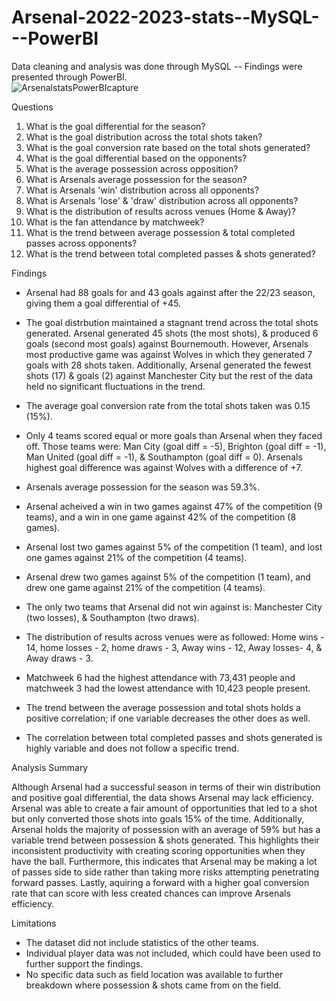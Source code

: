 # Arsenal-2022-2023-stats--MySQL---PowerBI
Data cleaning and analysis was done through MySQL -- Findings were presented through PowerBI.  
![ArsenalstatsPowerBIcapture](https://github.com/ShawnDogra13/Arsenal-2022-2023-stats--MySQL---PowerBI/assets/140983658/d2d2400c-b605-4c5e-ba35-66ebbd34a591)

Questions
1. What is the goal differential for the season?
2. What is the goal distribution across the total shots taken?
3. What is the goal conversion rate based on the total shots generated?
4. What is the goal differential based on the opponents?
5. What is the average possession across opposition? 
6. What is Arsenals average possession for the season?
7. What is Arsenals 'win' distribution across all opponents?
8. What is Arsenals 'lose' & 'draw' distribution across all opponents?
9. What is the distribution of results across venues (Home & Away)?
10. What is the fan attendance by matchweek?
11. What is the trend between average possession & total completed passes across opponents?
12. What is the trend between total completed passes & shots generated?

Findings
* Arsenal had 88 goals for and 43 goals against after the 22/23 season, giving them a goal differential of +45.

* The goal distrbution maintained a stagnant trend across the total shots generated. Arsenal generated 45 shots (the most shots), & produced 6 goals (second most goals)
  against Bournemouth. However, Arsenals most productive game was against Wolves in which they generated 7 goals with 28 shots taken. Additionally,
  Arsenal generated the fewest shots (17) & goals (2) against Manchester City but the rest of the data held no significant fluctuations in the trend.
* The average goal conversion rate from the total shots taken was 0.15 (15%).

* Only 4 teams scored equal or more goals than Arsenal when they faced off. Those teams were: Man City (goal diff = -5), Brighton (goal diff = -1), Man United (goal diff = -1), &
  Southampton (goal diff = 0). Arsenals highest goal difference was against Wolves with a difference of +7.

* Arsenals average possession for the season was 59.3%.

* Arsenal acheived a win in two games against 47% of the competition (9 teams), and a win in one game against 42% of the competition (8 games).
* Arsenal lost two games against 5% of the competition (1 team), and lost one games against 21% of the competition (4 teams).
* Arsenal drew two games against 5% of the competition (1 team), and drew one game against 21% of the competition (4 teams).
* The only two teams that Arsenal did not win against is: Manchester City (two losses), & Southampton (two draws).

* The distribution of results across venues were as followed: Home wins - 14, home losses - 2, home draws - 3,
  Away wins - 12, Away losses- 4, & Away draws - 3.

* Matchweek 6 had the highest attendance with 73,431 people and matchweek 3 had the lowest attendance with 10,423 people present.

* The trend between the average possession and total shots holds a positive correlation; if one variable decreases the other does as well.

* The correlation between total completed passes and shots generated is highly variable and does not follow a specific trend.

Analysis Summary 
  
  Although Arsenal had a successful season in terms of their win distribution and positive goal differential, the data shows Arsenal may lack 
  efficiency.
  Arsenal was able to create a fair amount of opportunities that led to a shot but only converted those shots into goals 15% of the time. Additionally, 
  Arsenal holds the majority of possession with an average of 59% but has a variable trend between possession & shots generated. This highlights their inconsistent 
  productivity with creating scoring opportunities when they have the ball. Furthermore, this indicates that Arsenal may be making a lot of passes side to side rather than 
  taking more risks attempting penetrating forward passes. 
  Lastly, aquiring a forward with a higher goal conversion rate that can score with less created chances can improve Arsenals efficiency. 

Limitations
* The dataset did not include statistics of the other teams. 
* Individual player data was not included, which could have been used to further support the findings.
* No specific data such as field location was available to further breakdown where possession & shots came from on the field. 
  
